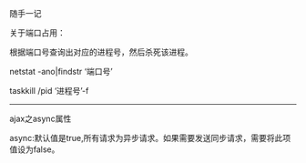 随手一记

关于端口占用：

根据端口号查询出对应的进程号，然后杀死该进程。

netstat -ano|findstr ‘端口号’

taskkill /pid ‘进程号’-f

------

ajax之async属性

async:默认值是true,所有请求为异步请求。如果需要发送同步请求，需要将此项值设为false。

